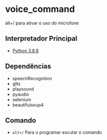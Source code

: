 # voice_command
alt+/ para ativar o uso do microfone

## Interpretador Principal
- [Python 3.8.8](https://www.python.org/downloads/release/python-388/)

## Dependências
- speechRecognition
- gtts
- playsound
- pyaudio
- selenium
- beautifulsoup4

## Comando
- `alt+/` Para o programar escutar o comando

